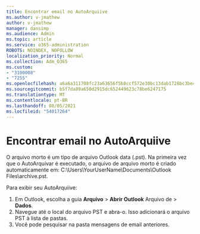 ```yaml
---
title: Encontrar email no AutoArquiive
ms.author: v-jmathew
author: v-jmathew
manager: dansimp
ms.audience: Admin
ms.topic: article
ms.service: o365-administration
ROBOTS: NOINDEX, NOFOLLOW
localization_priority: Normal
ms.collection: Adm_O365
ms.custom:
- "3100008"
- "7255"
ms.openlocfilehash: a6a6a311708fc23a63656f5b8ccf572e30bc13dab1728bc3be48ad36aeb35077
ms.sourcegitcommit: b5f7da89a650d2915dc652449623c78be6247175
ms.translationtype: MT
ms.contentlocale: pt-BR
ms.lasthandoff: 08/05/2021
ms.locfileid: "54017264"
---
```

# <a name="find-email-in-autoarchive"></a>Encontrar email no AutoArquiive

O arquivo morto é um tipo de arquivo Outlook data (.pst). Na primeira vez que o AutoArquivar é executado, o arquivo de arquivo morto é criado automaticamente em: C:\Users\YourUserName\Documents\Outlook Files\archive.pst.

Para exibir seu AutoArquiive:

1. Em Outlook, escolha a guia **Arquivo** > **Abrir Outlook** Arquivo de  >  **Dados**.
2. Navegue até o local do arquivo PST e abra-o. Isso adicionará o arquivo PST à lista de pastas.
3. Você pode pesquisar na pasta mensagens de email anteriores.
